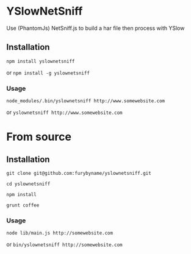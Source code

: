 YSlowNetSniff
=============

Use (PhantomJs) NetSniff.js to build a har file then process with YSlow

## Installation

`npm install yslownetsniff`

or `npm install -g yslownetsniff`

### Usage

`node_modules/.bin/yslownetsniff http://www.somewebsite.com`

or `yslownetsniff http://www.somewebsite.com`

# From source

## Installation

`git clone git@github.com:furybyname/yslownetsniff.git`

`cd yslownetsniff`

`npm install`

`grunt coffee`

### Usage

`node lib/main.js http://somewebsite.com`

or `bin/yslownetsniff http://somewebsite.com`
 

